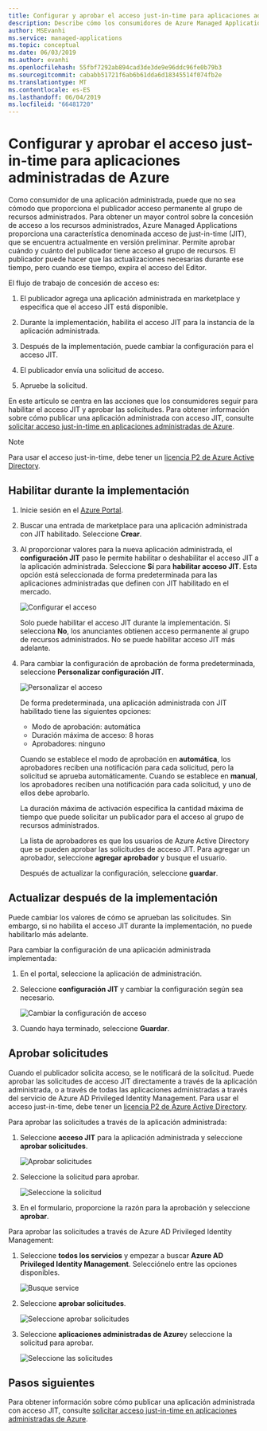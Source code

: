 ```yaml
---
title: Configurar y aprobar el acceso just-in-time para aplicaciones administradas de Azure
description: Describe cómo los consumidores de Azure Managed Applications aprobación las solicitudes de acceso just-in-time a una aplicación administrada.
author: MSEvanhi
ms.service: managed-applications
ms.topic: conceptual
ms.date: 06/03/2019
ms.author: evanhi
ms.openlocfilehash: 55fbf7292ab894cad3de3de9e96ddc96fe0b79b3
ms.sourcegitcommit: cababb51721f6ab6b61dda6d18345514f074fb2e
ms.translationtype: MT
ms.contentlocale: es-ES
ms.lasthandoff: 06/04/2019
ms.locfileid: "66481720"
---
```

# <a name="configure-and-approve-just-in-time-access-for-azure-managed-applications"></a>Configurar y aprobar el acceso just-in-time para aplicaciones administradas de Azure

Como consumidor de una aplicación administrada, puede que no sea cómodo que proporciona el publicador acceso permanente al grupo de recursos administrados. Para obtener un mayor control sobre la concesión de acceso a los recursos administrados, Azure Managed Applications proporciona una característica denominada acceso de just-in-time (JIT), que se encuentra actualmente en versión preliminar. Permite aprobar cuándo y cuánto del publicador tiene acceso al grupo de recursos. El publicador puede hacer que las actualizaciones necesarias durante ese tiempo, pero cuando ese tiempo, expira el acceso del Editor.

El flujo de trabajo de concesión de acceso es:

1. El publicador agrega una aplicación administrada en marketplace y especifica que el acceso JIT está disponible.

1. Durante la implementación, habilita el acceso JIT para la instancia de la aplicación administrada.

1. Después de la implementación, puede cambiar la configuración para el acceso JIT.

1. El publicador envía una solicitud de acceso.

1. Apruebe la solicitud.

En este artículo se centra en las acciones que los consumidores seguir para habilitar el acceso JIT y aprobar las solicitudes. Para obtener información sobre cómo publicar una aplicación administrada con acceso JIT, consulte [solicitar acceso just-in-time en aplicaciones administradas de Azure](request-just-in-time-access.md).

> [!NOTE]
> Para usar el acceso just-in-time, debe tener un [licencia P2 de Azure Active Directory](../active-directory/privileged-identity-management/subscription-requirements.md).

## <a name="enable-during-deployment"></a>Habilitar durante la implementación

1. Inicie sesión en el [Azure Portal](https://portal.azure.com).

1. Buscar una entrada de marketplace para una aplicación administrada con JIT habilitado. Seleccione **Crear**.

1. Al proporcionar valores para la nueva aplicación administrada, el **configuración JIT** paso le permite habilitar o deshabilitar el acceso JIT a la aplicación administrada. Seleccione **Sí** para **habilitar acceso JIT**. Esta opción está seleccionada de forma predeterminada para las aplicaciones administradas que definen con JIT habilitado en el mercado.

   ![Configurar el acceso](./media/approve-just-in-time-access/configure-jit-access.png)

   Solo puede habilitar el acceso JIT durante la implementación. Si selecciona **No**, los anunciantes obtienen acceso permanente al grupo de recursos administrados. No se puede habilitar acceso JIT más adelante.

1. Para cambiar la configuración de aprobación de forma predeterminada, seleccione **Personalizar configuración JIT**.

   ![Personalizar el acceso](./media/approve-just-in-time-access/customize-jit-access.png)

   De forma predeterminada, una aplicación administrada con JIT habilitado tiene las siguientes opciones:

   * Modo de aprobación: automática
   * Duración máxima de acceso: 8 horas
   * Aprobadores: ninguno

   Cuando se establece el modo de aprobación en **automática**, los aprobadores reciben una notificación para cada solicitud, pero la solicitud se aprueba automáticamente. Cuando se establece en **manual**, los aprobadores reciben una notificación para cada solicitud, y uno de ellos debe aprobarlo.

   La duración máxima de activación especifica la cantidad máxima de tiempo que puede solicitar un publicador para el acceso al grupo de recursos administrados.

   La lista de aprobadores es que los usuarios de Azure Active Directory que se pueden aprobar las solicitudes de acceso JIT. Para agregar un aprobador, seleccione **agregar aprobador** y busque el usuario.

   Después de actualizar la configuración, seleccione **guardar**.

## <a name="update-after-deployment"></a>Actualizar después de la implementación

Puede cambiar los valores de cómo se aprueban las solicitudes. Sin embargo, si no habilita el acceso JIT durante la implementación, no puede habilitarlo más adelante.

Para cambiar la configuración de una aplicación administrada implementada:

1. En el portal, seleccione la aplicación de administración.

1. Seleccione **configuración JIT** y cambiar la configuración según sea necesario.

   ![Cambiar la configuración de acceso](./media/approve-just-in-time-access/change-settings.png)

1. Cuando haya terminado, seleccione **Guardar**.

## <a name="approve-requests"></a>Aprobar solicitudes

Cuando el publicador solicita acceso, se le notificará de la solicitud. Puede aprobar las solicitudes de acceso JIT directamente a través de la aplicación administrada, o a través de todas las aplicaciones administradas a través del servicio de Azure AD Privileged Identity Management. Para usar el acceso just-in-time, debe tener un [licencia P2 de Azure Active Directory](../active-directory/privileged-identity-management/subscription-requirements.md).

Para aprobar las solicitudes a través de la aplicación administrada:

1. Seleccione **acceso JIT** para la aplicación administrada y seleccione **aprobar solicitudes**.

   ![Aprobar solicitudes](./media/approve-just-in-time-access/approve-requests.png)
 
1. Seleccione la solicitud para aprobar.

   ![Seleccione la solicitud](./media/approve-just-in-time-access/select-request.png)

1. En el formulario, proporcione la razón para la aprobación y seleccione **aprobar**.

Para aprobar las solicitudes a través de Azure AD Privileged Identity Management:

1. Seleccione **todos los servicios** y empezar a buscar **Azure AD Privileged Identity Management**. Selecciónelo entre las opciones disponibles.

   ![Busque service](./media/approve-just-in-time-access/search.png)

1. Seleccione **aprobar solicitudes**.

   ![Seleccione aprobar solicitudes](./media/approve-just-in-time-access/select-approve-requests.png)

1. Seleccione **aplicaciones administradas de Azure**y seleccione la solicitud para aprobar.

   ![Seleccione las solicitudes](./media/approve-just-in-time-access/view-requests.png)

## <a name="next-steps"></a>Pasos siguientes

Para obtener información sobre cómo publicar una aplicación administrada con acceso JIT, consulte [solicitar acceso just-in-time en aplicaciones administradas de Azure](request-just-in-time-access.md).
